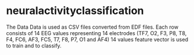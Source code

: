 # neuralactivityclassification

The Data
Data is used as CSV files converted from EDF files. Each row consists of 14 EEG values representing 14 electrodes (TF7, O2, F3, P8, T8, F4, FC6, AF3, FC5, T7, F8, P7, O1 and AF4) 14 values feature vector is used to train and to classify.
